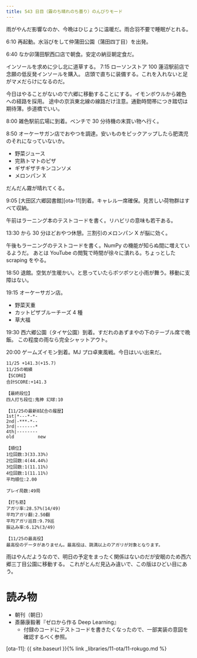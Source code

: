 ```yaml
---
title: 543 日目（霧のち晴れのち曇り）のんびりモード
---
```


雨がやんだ影響なのか、今晩はひじょうに温暖だ。雨合羽不要で睡眠がとれる。

6:10 再起動。水浴びをして仲蒲田公園（蒲田四丁目）を出発。

6:40 なか卯蒲田駅西口店で朝食。安定の納豆朝定食だ。

インソールを求めに少し北に道草する。
7:15 ローソンストア 100 蓮沼駅前店で念願の低反発インソールを購入。
店頭で直ちに装備する。これを入れないと足がマメだらけになるのだ。

今日はやることがないので六郷に移動することにする。イモンボウルから雑色への経路を採用。
途中の京浜東北線の線路だけ注意。通勤時間帯につき踏切は期待薄。歩道橋でいい。

8:00 雑色駅前広場に到着。ベンチで 30 分待機の末買い物へ行く。

8:50 オーケーサガン店でおやつを調達。安いものをピックアップしたら肥満児のそれになっていないか。
* 野菜ジュース
* 完熟トマトのピザ
* ギザギザチキンコンソメ
* メロンパン X

だんだん霧が晴れてくる。

9:05 [大田区六郷図書館][ota-11]到着。キャレル一席確保。見苦しい荷物群はすべて収納。

午前はラーニング本のテストコードを書く。リハビリの意味も若干ある。

13:30 から 30 分ほどおやつ休憩。三割引のメロンパン X が脳に効く。

午後もラーニングのテストコードを書く。NumPy の機能が知らぬ間に増えているようだ。
あとは YouTube の閲覧で時間が徐々に潰れる。ちょっとした scraping をやる。

18:50 退館。空気が生暖かい。と思っていたらポツポツと小雨が舞う。移動に支障はない。

19:15 オーケーサガン店。
* 野菜天重
* カットピザブルーチーズ 4 種
* 草大福

19:30 西六郷公園（タイヤ公園）到着。すだれのあずまやの下のテーブル席で晩飯。
この程度の雨なら完全シャットアウト。

20:00 ゲームズイモン到着。MJ プロ卓東風戦。今日はいい出来だ。

```text
11/25 +141.3(+15.7)
11/25の戦績
【SCORE】
合計SCORE:+141.3

【最終段位】
四人打ち段位:鬼神 幻球:10

【11/25の最新8試合の履歴】
1st|*---*-*-
2nd|-***-*--
3rd|-------*
4th|--------
old         new

【順位】
1位回数:3(33.33%)
2位回数:4(44.44%)
3位回数:1(11.11%)
4位回数:1(11.11%)
平均順位:2.00

プレイ局数:49局

【打ち筋】
アガリ率:28.57%(14/49)
平均アガリ翻:2.50翻
平均アガリ巡目:9.79巡
振込み率:6.12%(3/49)

【11/25の最高役】
最高役のデータがありません。最高役は、跳満以上のアガリが対象となります。
```

雨はやんだようなので、明日の予定をまったく関係はないのだが安眠のため西六郷三丁目公園に移動する。
これがとんだ見込み違いで、この版はひどい目にあう。

# 読み物

* 朝刊（朝日）
* 斎藤康毅著『ゼロから作る Deep Learning』
  * 付録のコードにテストコードを書きたくなったので、一部実装の意図を確認するべく参照。

[ota-11]: {{ site.baseurl }}{% link _libraries/11-ota/11-rokugo.md %}
